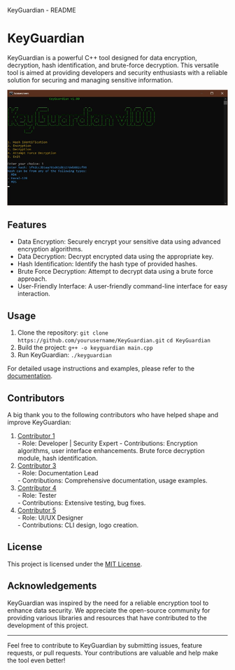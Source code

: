 KeyGuardian - README

KeyGuardian
===========

KeyGuardian is a powerful C++ tool designed for data encryption, decryption, hash identification, and brute-force decryption. This versatile tool is aimed at providing developers and security enthusiasts with a reliable solution for securing and managing sensitive information.

![KeyGuardian Logo](assets/keyguardian_first_look.jpg)

Features
--------

*   Data Encryption: Securely encrypt your sensitive data using advanced encryption algorithms.
*   Data Decryption: Decrypt encrypted data using the appropriate key.
*   Hash Identification: Identify the hash type of provided hashes.
*   Brute Force Decryption: Attempt to decrypt data using a brute force approach.
*   User-Friendly Interface: A user-friendly command-line interface for easy interaction.

Usage
-----

1.  Clone the repository:
`git clone https://github.com/yourusername/KeyGuardian.git`
`cd KeyGuardian`
2.  Build the project:
`g++ -o keyguardian main.cpp`
3.  Run KeyGuardian:
`./keyguardian`

For detailed usage instructions and examples, please refer to the [documentation](docs/README.md).

Contributors
------------

A big thank you to the following contributors who have helped shape and improve KeyGuardian:

1.  [Contributor 1](https://github.com/brodante)  
    \- Role: Developer  |  Security Expert
    \- Contributions: Encryption algorithms, user interface enhancements. Brute force decryption module, hash identification.
2.  [Contributor 3](https://github.com/pdd1825)  
    \- Role: Documentation Lead  
    \- Contributions: Comprehensive documentation, usage examples.
3.  [Contributor 4](https://github.com/rishabhpandey106)  
    \- Role: Tester  
    \- Contributions: Extensive testing, bug fixes.
4.  [Contributor 5](https://github.com/SpartanXY)  
    \- Role: UI/UX Designer  
    \- Contributions: CLI design, logo creation.

License
-------

This project is licensed under the [MIT License](LICENSE).

Acknowledgements
----------------

KeyGuardian was inspired by the need for a reliable encryption tool to enhance data security. We appreciate the open-source community for providing various libraries and resources that have contributed to the development of this project.

* * *

Feel free to contribute to KeyGuardian by submitting issues, feature requests, or pull requests. Your contributions are valuable and help make the tool even better!
